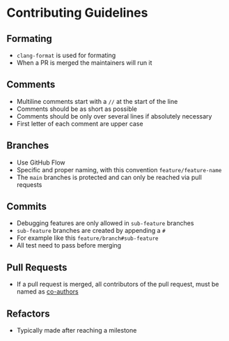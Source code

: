 <!-- This file is from https://github.com/ParallelEngineering/.github/edit/main/.github/CONTRIBUTING.md -->

# Contributing Guidelines

## Formating
- `clang-format` is used for formating
- When a PR is merged the maintainers will run it

## Comments
- Multiline comments start with a `//` at the start of the line 
- Comments should be as short as possible
- Comments should be  only over several lines if absolutely necessary
- First letter of each comment are upper case

## Branches
- Use GitHub Flow
- Specific and proper naming, with this convention `feature/feature-name`
- The `main` branches is protected and can only be reached via pull requests

## Commits
- Debugging features are only allowed in `sub-feature` branches
- `sub-feature` branches are created by appending a `#`
- For example like this `feature/branch#sub-feature`
- All test need to pass before merging

## Pull Requests
- If a pull request is merged, all contributors of the pull request, must be named as [co-authors](https://docs.github.com/en/pull-requests/committing-changes-to-your-project/creating-and-editing-commits/creating-a-commit-with-multiple-authors)

## Refactors
- Typically made after reaching a milestone
